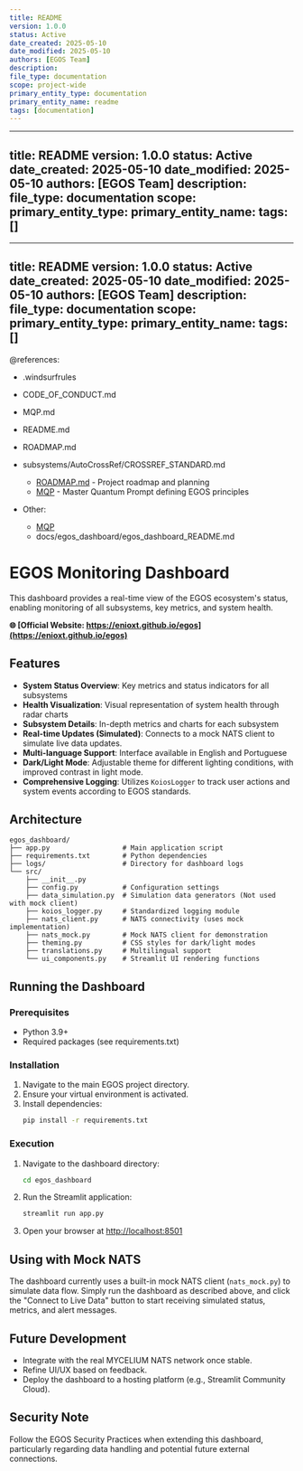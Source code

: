 ```yaml
---
title: README
version: 1.0.0
status: Active
date_created: 2025-05-10
date_modified: 2025-05-10
authors: [EGOS Team]
description: 
file_type: documentation
scope: project-wide
primary_entity_type: documentation
primary_entity_name: readme
tags: [documentation]
---
```

---
title: README
version: 1.0.0
status: Active
date_created: 2025-05-10
date_modified: 2025-05-10
authors: [EGOS Team]
description: 
file_type: documentation
scope: 
primary_entity_type: 
primary_entity_name: 
tags: []
---

---
title: README
version: 1.0.0
status: Active
date_created: 2025-05-10
date_modified: 2025-05-10
authors: [EGOS Team]
description: 
file_type: documentation
scope: 
primary_entity_type: 
primary_entity_name: 
tags: []
---

@references:
<!-- @references: -->
- .windsurfrules
- CODE_OF_CONDUCT.md
- MQP.md
- README.md
- ROADMAP.md
- subsystems/AutoCrossRef/CROSSREF_STANDARD.md

  - [ROADMAP.md](../../..\..\ROADMAP.md) - Project roadmap and planning
  - [MQP](..\..\reference\MQP.md) - Master Quantum Prompt defining EGOS principles
- Other:
  - [MQP](..\..\reference\MQP.md)
  - docs/egos_dashboard/egos_dashboard_README.md




# EGOS Monitoring Dashboard

This dashboard provides a real-time view of the EGOS ecosystem's status, enabling monitoring of all subsystems, key metrics, and system health.

**🌐 [Official Website: https://enioxt.github.io/egos](https://enioxt.github.io/egos)**

## Features

- **System Status Overview**: Key metrics and status indicators for all subsystems
- **Health Visualization**: Visual representation of system health through radar charts
- **Subsystem Details**: In-depth metrics and charts for each subsystem
- **Real-time Updates (Simulated)**: Connects to a mock NATS client to simulate live data updates.
- **Multi-language Support**: Interface available in English and Portuguese
- **Dark/Light Mode**: Adjustable theme for different lighting conditions, with improved contrast in light mode.
- **Comprehensive Logging**: Utilizes `KoiosLogger` to track user actions and system events according to EGOS standards.

## Architecture

```
egos_dashboard/
├── app.py                  # Main application script
├── requirements.txt        # Python dependencies
├── logs/                   # Directory for dashboard logs
└── src/
    ├── __init__.py
    ├── config.py           # Configuration settings
    ├── data_simulation.py  # Simulation data generators (Not used with mock client)
    ├── koios_logger.py     # Standardized logging module
    ├── nats_client.py      # NATS connectivity (uses mock implementation)
    ├── nats_mock.py        # Mock NATS client for demonstration
    ├── theming.py          # CSS styles for dark/light modes
    ├── translations.py     # Multilingual support
    └── ui_components.py    # Streamlit UI rendering functions
```

## Running the Dashboard

### Prerequisites

- Python 3.9+
- Required packages (see requirements.txt)

### Installation

1.  Navigate to the main EGOS project directory.
2.  Ensure your virtual environment is activated.
3.  Install dependencies:
    ```bash
    pip install -r requirements.txt
    ```

### Execution

1.  Navigate to the dashboard directory:
    ```bash
    cd egos_dashboard
    ```
2.  Run the Streamlit application:
    ```bash
    streamlit run app.py
    ```
3.  Open your browser at [http://localhost:8501](http://localhost:8501)

## Using with Mock NATS

The dashboard currently uses a built-in mock NATS client (`nats_mock.py`) to simulate data flow. Simply run the dashboard as described above, and click the "Connect to Live Data" button to start receiving simulated status, metrics, and alert messages.

## Future Development

- Integrate with the real MYCELIUM NATS network once stable.
- Refine UI/UX based on feedback.
- Deploy the dashboard to a hosting platform (e.g., Streamlit Community Cloud).

## Security Note

Follow the EGOS Security Practices when extending this dashboard, particularly regarding data handling and potential future external connections.





